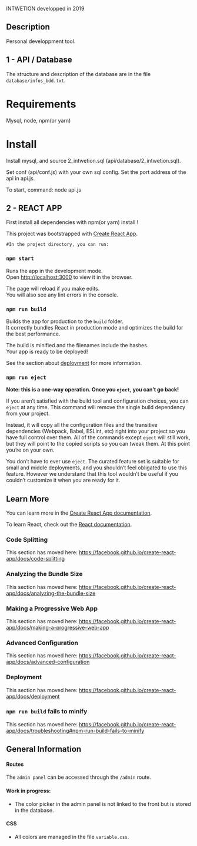 INTWETION developped in 2019
## Description
Personal developpment tool.

## 1 - API / Database
  The structure and description of the database are in the file `database/infos_bdd.txt`.

  # Requirements
  Mysql, node, npm(or yarn)
  # Install
  Install mysql, and source 2_intwetion.sql (api/database/2_intwetion.sql).

  Set conf (api/conf.js) with your own sql config.
  Set the port address of the api in api.js.

  To start, command: node api.js


## 2 - REACT APP
   
  First install all dependencies with npm(or yarn) install !

This project was bootstrapped with [Create React App](https://github.com/facebook/create-react-app).


    #In the project directory, you can run:

  ### `npm start`

  Runs the app in the development mode.<br>
  Open [http://localhost:3000](http://localhost:3000) to view it in the browser.

  The page will reload if you make edits.<br>
  You will also see any lint errors in the console.


  ### `npm run build`

  Builds the app for production to the `build` folder.<br>
  It correctly bundles React in production mode and optimizes the build for the best performance.

  The build is minified and the filenames include the hashes.<br>
  Your app is ready to be deployed!

  See the section about [deployment](https://facebook.github.io/create-react-app/docs/deployment) for more information.

  ### `npm run eject`

  **Note: this is a one-way operation. Once you `eject`, you can’t go back!**

  If you aren’t satisfied with the build tool and configuration choices, you can `eject` at any time. This command will remove the single build dependency from your project.

  Instead, it will copy all the configuration files and the transitive dependencies (Webpack, Babel, ESLint, etc) right into your project so you have full control over them. All of the commands except `eject` will still work, but they will point to the copied scripts so you can tweak them. At this point you’re on your own.

  You don’t have to ever use `eject`. The curated feature set is suitable for small and middle deployments, and you shouldn’t feel obligated to use this feature. However we understand that this tool wouldn’t be useful if you couldn’t customize it when you are ready for it.

  ## Learn More

  You can learn more in the [Create React App documentation](https://facebook.github.io/create-react-app/docs/getting-started).

  To learn React, check out the [React documentation](https://reactjs.org/).

  ### Code Splitting

  This section has moved here: https://facebook.github.io/create-react-app/docs/code-splitting

  ### Analyzing the Bundle Size

  This section has moved here: https://facebook.github.io/create-react-app/docs/analyzing-the-bundle-size

  ### Making a Progressive Web App

  This section has moved here: https://facebook.github.io/create-react-app/docs/making-a-progressive-web-app

  ### Advanced Configuration

  This section has moved here: https://facebook.github.io/create-react-app/docs/advanced-configuration

  ### Deployment

  This section has moved here: https://facebook.github.io/create-react-app/docs/deployment

  ### `npm run build` fails to minify

  This section has moved here: https://facebook.github.io/create-react-app/docs/troubleshooting#npm-run-build-fails-to-minify

  ## General Information

  #### Routes
  The `admin panel` can be accessed through the  `/admin` route.

   #### Work in progress:
  * The color picker in the admin panel is not linked to the front but is stored in the database.

    
  #### CSS
  *  All colors are managed in the file `variable.css`.






 
